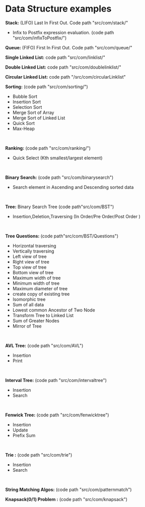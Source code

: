 # Data Structure examples<br/>

<b>Stack:</b> (LIFO) Last In First Out. Code path "src/com/stack/" <br/>
* Infix to Postfix expression evaluation. (code path "src/com/infixToPostfix/")<br/>

<b>Queue:</b> (FIFO) First In First Out. Code path "src/com/queue/" <br/>

<b>Single Linked List:</b> code path "src/com/linklist/" <br/>

<b>Double Linked List:</b> code path "src/com/doublelinklist/" <br/>

<b>Circular Linked List:</b> code path "/src/com/circularLinklist" <br/>

<b>Sorting:</b> (code path "src/com/sorting/")
* Bubble Sort 
* Insertion Sort 
* Selection Sort 
* Merge Sort of Array 
* Merge Sort of Linked List 
* Quick Sort 
* Max-Heap
<br/>

<b>Ranking:</b> (code path "src/com/ranking/")
* Quick Select (Kth smallest/largest element)
<br/> 


<b>Binary Search:</b> (code path "src/com/binarysearch")
* Search element in Ascending and Descending sorted data
<br/>


<b>Tree:</b>
Binary Search Tree (code path"src/com/BST")
* Insertion,Deletion,Traversing (In Order/Pre Order/Post Order )
<br/>


<b>Tree Questions:</b> (code path"src/com/BST/Questions")
* Horizontal traversing
* Vertically traversing
* Left view of tree
* Right view of tree
* Top view of tree
* Bottom view of tree
* Maximum width of tree
* Minimum width of tree
* Maximum diameter of tree
* create copy of existing tree
* Isomorphic tree
* Sum of all data
* Lowest common Ancestor of Two Node
* Transform Tree to Linked List
* Sum of Greater Nodes
* Mirror of Tree
<br/>

<b> AVL Tree:</b> (code path "src/com/AVL")
* Insertion
* Print 
<br/>

<b> Interval Tree:</b> (code path "src/com/intervaltree")
* Insertion
* Search 
<br/>

<b> Fenwick Tree:</b> (code path "src/com/fenwicktree")
* Insertion
* Update
* Prefix Sum
<br/>

<b> Trie :</b> (code path "src/com/trie")
* Insertion
* Search
<br/>

<b> String Matching Algos:</b> (code path "src/com/patternmatch")<br/>

<b> Knapsack(0/1) Problem :</b> (code path "src/com/knapsack")<br/>







